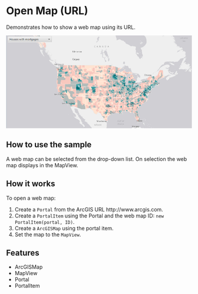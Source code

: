 <h1>Open Map (URL)</h1>

<p>Demonstrates how to show a web map using its URL.</p>

<p><img src="OpenMapURL.png"/></p>

<h2>How to use the sample</h2>

<p>A web map can be selected from the drop-down list. On selection the web map displays in the MapView.</p>

<h2>How it works</h2>

<p>To open a web map:</p>

<ol>
    <li>Create a <code>Portal</code> from the ArcGIS URL http://www.arcgis.com.</li>
    <li>Create a <code>PortalItem</code> using the Portal and the web map ID: <code>new PortalItem(portal, ID)</code>.</li>
    <li>Create a <code>ArcGISMap</code> using the portal item.</li>
    <li>Set the map to the <code>MapView</code>.</li>
</ol>

<h2>Features</h2>

<ul>
    <li>ArcGISMap</li>
    <li>MapView</li>
    <li>Portal</li>
    <li>PortalItem</li>
</ul>



